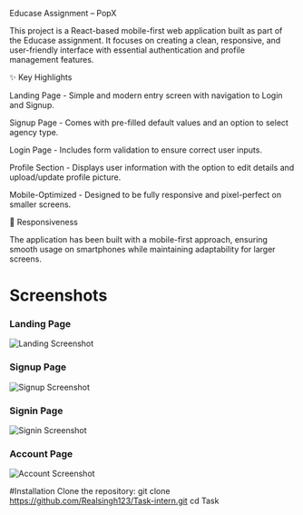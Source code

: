 Educase Assignment – PopX

This project is a React-based mobile-first web application built as part of the Educase assignment. It focuses on creating a clean, responsive, and user-friendly interface with essential authentication and profile management features.

✨ Key Highlights

Landing Page - Simple and modern entry screen with navigation to Login and Signup.

Signup Page - Comes with pre-filled default values and an option to select agency type.

Login Page - Includes form validation to ensure correct user inputs.

Profile Section - Displays user information with the option to edit details and upload/update profile picture.

Mobile-Optimized - Designed to be fully responsive and pixel-perfect on smaller screens.

📱 Responsiveness

The application has been built with a mobile-first approach, ensuring smooth usage on smartphones while maintaining adaptability for larger screens.

# Screenshots

### Landing Page
![Landing Screenshot](assets/Screenshots/Landing.png)

### Signup Page
![Signup Screenshot](assets/Screenshots/Signup.png)

### Signin Page
![Signin Screenshot](assets/Screenshots/Signin.png)

### Account Page
![Account Screenshot](assets/Screenshots/Account.png)



#Installation
Clone the repository:
git clone https://github.com/Realsingh123/Task-intern.git
cd Task

